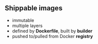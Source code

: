 ## Shippable images
- immutable
- multiple layers
- defined by **Dockerfile**, built by **builder**
- pushed to/pulled from Docker **registry**

